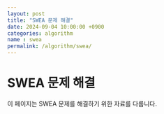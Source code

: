 ```yaml
---
layout: post
title: "SWEA 문제 해결"
date: 2024-09-04 10:00:00 +0900
categories: algorithm
name : swea
permalink: /algorithm/swea/
---
```


# SWEA 문제 해결

이 페이지는 SWEA 문제를 해결하기 위한 자료를 다룹니다.
